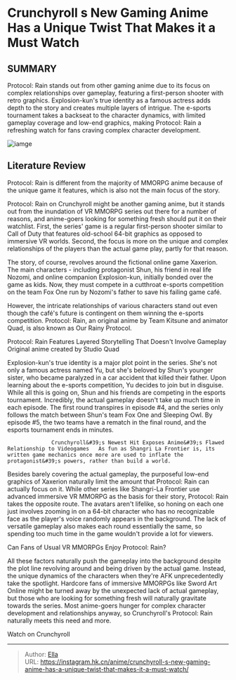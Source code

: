 # Crunchyroll s New Gaming Anime Has a Unique Twist That Makes it a Must Watch


## SUMMARY 



  Protocol: Rain stands out from other gaming anime due to its focus on complex relationships over gameplay, featuring a first-person shooter with retro graphics.   Explosion-kun&#39;s true identity as a famous actress adds depth to the story and creates multiple layers of intrigue.   The e-sports tournament takes a backseat to the character dynamics, with limited gameplay coverage and low-end graphics, making Protocol: Rain a refreshing watch for fans craving complex character development.  

![iamge](https://static1.srcdn.com/wordpress/wp-content/uploads/2023/11/protocol_-rain-anime-cover.jpg)

## Literature Review

Protocol: Rain is different from the majority of MMORPG anime because of the unique game it features, which is also not the main focus of the story.




Protocol: Rain on Crunchyroll might be another gaming anime, but it stands out from the inundation of VR MMORPG series out there for a number of reasons, and anime-goers looking for something fresh should put it on their watchlist. First, the series&#39; game is a regular first-person shooter similar to Call of Duty that features old-school 64-bit graphics as opposed to immersive VR worlds. Second, the focus is more on the unique and complex relationships of the players than the actual game play, partly for that reason.




The story, of course, revolves around the fictional online game Xaxerion. The main characters - including protagonist Shun, his friend in real life Nozomi, and online companion Explosion-kun, initially bonded over the game as kids. Now, they must compete in a cutthroat e-sports competition on the team Fox One run by Nozomi&#39;s father to save his failing game café.

          

However, the intricate relationships of various characters stand out even though the café&#39;s future is contingent on them winning the e-sports competition. Protocol: Rain, an original anime by Team Kitsune and animator Quad, is also known as Our Rainy Protocol.


 Protocol: Rain Features Layered Storytelling That Doesn&#39;t Involve Gameplay 
Original anime created by Studio Quad
         




Explosion-kun&#39;s true identity is a major plot point in the series. She&#39;s not only a famous actress named Yu, but she&#39;s beloved by Shun&#39;s younger sister, who became paralyzed in a car accident that killed their father. Upon learning about the e-sports competition, Yu decides to join but in disguise. While all this is going on, Shun and his friends are competing in the esports tournament. Incredibly, the actual gameplay doesn&#39;t take up much time in each episode. The first round transpires in episode #4, and the series only follows the match between Shun&#39;s team Fox One and Sleeping Owl. By episode #5, the two teams have a rematch in the final round, and the esports tournament ends in minutes.

                  Crunchyroll&#39;s Newest Hit Exposes Anime&#39;s Flawed Relationship to Videogames   As fun as Shangri La Frontier is, its written game mechanics once more are used to inflate the protagonist&#39;s powers, rather than build a world.   

Besides barely covering the actual gameplay, the purposeful low-end graphics of Xaxerion naturally limit the amount that Protocol: Rain can actually focus on it. While other series like Shangri-La Frontier use advanced immersive VR MMORPG as the basis for their story, Protocol: Rain takes the opposite route. The avatars aren&#39;t lifelike, so honing on each one just involves zooming in on a 64-bit character who has no recognizable face as the player&#39;s voice randomly appears in the background. The lack of versatile gameplay also makes each round essentially the same, so spending too much time in the game wouldn&#39;t provide a lot for viewers.






 Can Fans of Usual VR MMORPGs Enjoy Protocol: Rain? 
          

All these factors naturally push the gameplay into the background despite the plot line revolving around and being driven by the actual game. Instead, the unique dynamics of the characters when they&#39;re AFK unprecedentedly take the spotlight. Hardcore fans of immersive MMORPGs like Sword Art Online might be turned away by the unexpected lack of actual gameplay, but those who are looking for something fresh will naturally gravitate towards the series. Most anime-goers hunger for complex character development and relationships anyway, so Crunchyroll&#39;s Protocol: Rain naturally meets this need and more.

Watch on Crunchyroll



---

> Author: [Ella](https://instagram.hk.cn/)  
> URL: https://instagram.hk.cn/anime/crunchyroll-s-new-gaming-anime-has-a-unique-twist-that-makes-it-a-must-watch/  

